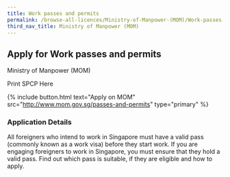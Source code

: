 ```yaml
---
title: Work passes and permits
permalink: /browse-all-licences/Ministry-of-Manpower-(MOM)/Work-passes-and-permits
third_nav_title: Ministry of Manpower (MOM)
---
```


## Apply for Work passes and permits

Ministry of Manpower (MOM)

Print SPCP Here

{% include button.html text="Apply on MOM" src="http://www.mom.gov.sg/passes-and-permits" type="primary" %}

### Application Details
<p>All foreigners who intend to work in Singapore must have a valid pass (commonly known as a work visa) before they start work. If you are engaging foreigners to work in Singapore, you must ensure that they hold a valid pass. Find out which pass is suitable, if they are eligible and how to apply.</p>

